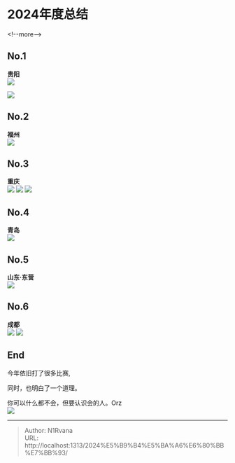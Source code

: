 # 2024年度总结

  
  
&lt;!--more--&gt;  
## No.1  
**贵阳**  
![](https://picture-1304797147.cos.ap-nanjing.myqcloud.com/picture/202412312044454.png)
  
![](https://picture-1304797147.cos.ap-nanjing.myqcloud.com/picture/202412312043600.png)
## No.2   
**福州**  
![](https://picture-1304797147.cos.ap-nanjing.myqcloud.com/picture/202412312044605.png)
## No.3  
**重庆**  
![](https://picture-1304797147.cos.ap-nanjing.myqcloud.com/picture/202412312045174.png)
![](https://picture-1304797147.cos.ap-nanjing.myqcloud.com/picture/202412312045272.png)
![](https://picture-1304797147.cos.ap-nanjing.myqcloud.com/picture/202412312045450.png)
## No.4  
**青岛**  
![](https://picture-1304797147.cos.ap-nanjing.myqcloud.com/picture/202412312046763.png)
## No.5  
**山东·东营**  
![](https://picture-1304797147.cos.ap-nanjing.myqcloud.com/picture/202412312046257.png)
## No.6
**成都**  
![](https://picture-1304797147.cos.ap-nanjing.myqcloud.com/picture/202412312047211.png)
![](https://picture-1304797147.cos.ap-nanjing.myqcloud.com/picture/202412312047535.png)
## End  
今年依旧打了很多比赛,  

同时，也明白了一个道理。 


你可以什么都不会，但要认识会的人。Orz  
![](https://picture-1304797147.cos.ap-nanjing.myqcloud.com/picture/202412312054392.jpg)

---

> Author: N1Rvana  
> URL: http://localhost:1313/2024%E5%B9%B4%E5%BA%A6%E6%80%BB%E7%BB%93/  

